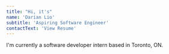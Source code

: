```yaml
---
title: "Hi, it's"
name: 'Darian Lio'
subtitle: 'Aspiring Software Engineer'
contactText: 'View Resume'
---
```


I'm currently a software developer intern based in Toronto, ON.